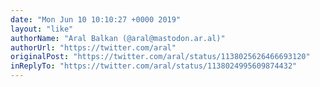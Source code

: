 ```yaml
---
date: "Mon Jun 10 10:10:27 +0000 2019"
layout: "like"
authorName: "Aral Balkan (@aral@mastodon.ar.al)"
authorUrl: "https://twitter.com/aral"
originalPost: "https://twitter.com/aral/status/1138025626466693120"
inReplyTo: "https://twitter.com/aral/status/1138024995609874432"
---
```

